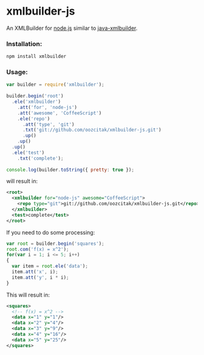 # xmlbuilder-js

An XMLBuilder for [node.js](http://nodejs.org/) similar to [java-xmlbuilder](http://code.google.com/p/java-xmlbuilder/).

### Installation:

``` sh
npm install xmlbuilder
```

### Usage:

``` js
var builder = require('xmlbuilder');
    
builder.begin('root')
  .ele('xmlbuilder')
    .att('for', 'node-js')
    .att('awesome', 'CoffeeScript')
    .ele('repo')
      .att('type', 'git')
      .txt('git://github.com/oozcitak/xmlbuilder-js.git') 
      .up()
    .up()
  .up()
  .ele('test')
    .txt('complete');
    
console.log(builder.toString({ pretty: true });
```

will result in:

``` xml
<root>
  <xmlbuilder for="node-js" awesome="CoffeeScript">
    <repo type="git">git://github.com/oozcitak/xmlbuilder-js.git</repo>
  </xmlbuilder>
  <test>complete</test>
</root>
```

If you need to do some processing:

``` js
var root = builder.begin('squares');
root.com('f(x) = x^2');
for(var i = 1; i <= 5; i++)
{
  var item = root.ele('data');
  item.att('x', i);
  item.att('y', i * i);
}
```

This will result in:

``` xml
<squares>
  <!-- f(x) = x^2 -->
  <data x="1" y="1"/>
  <data x="2" y="4"/>
  <data x="3" y="9"/>
  <data x="4" y="16"/>
  <data x="5" y="25"/>
</squares>
```
